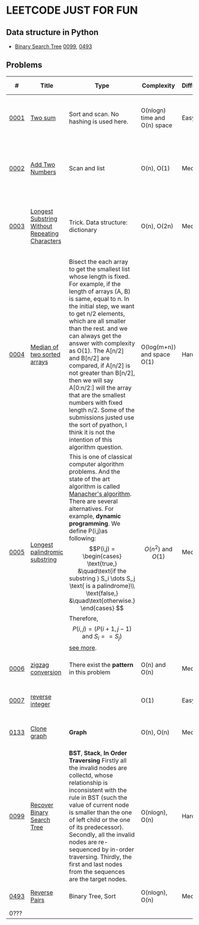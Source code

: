 # **LEETCODE JUST FOR FUN**
## Data structure in Python
- [Binary Search Tree](./py/BST/note.md)
[0099](https://leetcode.com/problems/recover-binary-search-tree/), [0493](https://leetcode.com/problems/reverse-pairs/)


## Problems
|#| Title| Type | Complexity| Difficulty |Time Cost|  Performence  |
|---|------|------|-----------|------------|---------|----------------|
|[0001](https://leetcode.com/problems/two-sum/) |[Two sum](./py/P0001.py) | Sort and scan. No hashing is used here.| O(nlogn) time and O(n) space | Easy| 1h |  Runtime: faster than 32.26%. Usage:less than 66.05%.|
|[0002](https://leetcode.com/problems/add-two-numbers)|[Add Two Numbers](./py/P0002.py)|Scan and list|O(n), O(1)|Medium|0.5h|Runtime: 108 ms, faster than 7.89%. Memory Usage: 12.7 MB, less than 100.00%|
|[0003](https://leetcode.com/problems/longest-substring-without-repeating-characters)|[Longest Substring Without Repeating Characters](./py/P0003.py)|Trick. Data structure: dictionary|O(n), O(2n)|Medium|1.5h|Runtime: 140 ms, faster than 22.55%; Memory Usage: 17.2 MB, less than 5.10%|
|[0004](https://leetcode.com/problems/median-of-two-sorted-arrays)|[Median of two sorted arrays](./py/P0004.py)|Bisect the each array to get the smallest list whose length is fixed. For example, if the length of arrays (A, B) is same, equal to n. In the initial step, we want to get n/2 elements, which are all smaller than the rest. and we can always get the answer with complexity as O(1). The A[n/2] and B[n/2] are compared, if A[n/2] is not greater than B[n/2], then we will say A[0:n/2:] will the array that are the smallest numbers with fixed length n/2. Some of the submissions justed use the sort of pyathon, I think it is not the intention of this algorithm question.|O(log(m+n)) and space O(1)|Hard|2.5h|Runtime: faster than 5.38%. Memory Usage: less than 100.00%|
|[0005](https://leetcode.com/problems/longest-palindromic-substring)|[Longest palindromic substring](./py/P0005.py)|This is one of classical computer algorithm problems. And the state of the art algorithm is called [Manacher's algorithm](https://en.wikipedia.org/wiki/Longest_palindromic_substring). There are several alternatives. For example, **dynamic programming**. We define P(i,j)as following:$$P(i,j) = \begin{cases} \text{true,} &\quad\text{if the substring } S_i \dots S_j \text{ is a palindrome}\\ \text{false,} &\quad\text{otherwise.} \end{cases} $$Therefore, $$P(i, j) = ( P(i+1, j-1) \text{ and } S_i == S_j )$$ [see more](https://leetcode.com/articles/longest-palindromic-substring/).| $$O(n^2) \text{ and } O(1)$$| Medium| 1.5h |Runtime: 1536 ms, faster than 50.13%; Memory Usage: 12.8 MB, less than 100.00%|
|[0006](https://leetcode.com/problems/zigzag-conversion/)|[zigzag conversion](./py/P0006.py)|There exist the **pattern** in this problem|O(n) and O(n)|Medium|0.5h|faster than 20.56%; less than 100.00%|
|[0007](https://leetcode.com/problems/reverse-integer/submissions/)|[reverse integer](./py/P0007.py)||O(1)|Easy|20m| faster than 51.04%;less than 100.00%|
|[0133](./py/P0133.py)|[Clone graph](https://leetcode.com/problems/clone-graph/)| **Graph** | O(n), O(n)| Medium|40m|faster than 72.21%; less than 100.00%|
|[0099](./py/P0099.py)|[Recover Binary Search Tree](https://leetcode.com/problems/recover-binary-search-tree/)|**BST**, **Stack**, **In Order Traversing** Firstly all the invalid nodes are collectd, whose relationship is inconsistent with the rule in BST (such the value of current node is smaller than the one of left child or the one of its predecessor). Secondly, all the invalid nodes are re-sequenced by in-order traversing. Thirdly, the first and last nodes from the sequences are the target nodes.|O(nlogn), O(n)| Hard | 3h | faster than 5.18%; less than 100.00%|
|[0493](./py/P0099.py)|[Reverse Pairs](https://leetcode.com/problems/reverse-pairs/)| Binary Tree, Sort | O(nlogn), O(n) | Medium | 30m |faster than 17.22%;less than 33.33%|
|0???|

